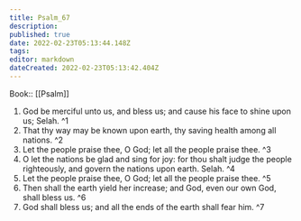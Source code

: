 ```yaml
---
title: Psalm_67
description: 
published: true
date: 2022-02-23T05:13:44.148Z
tags: 
editor: markdown
dateCreated: 2022-02-23T05:13:42.404Z
---
```


 Book:: [[Psalm]]
 1. God be merciful unto us, and bless us; and cause his face to shine upon us; Selah. ^1
 2. That thy way may be known upon earth, thy saving health among all nations. ^2
 3. Let the people praise thee, O God; let all the people praise thee. ^3
 4. O let the nations be glad and sing for joy: for thou shalt judge the people righteously, and govern the nations upon earth. Selah. ^4
 5. Let the people praise thee, O God; let all the people praise thee. ^5
 6. Then shall the earth yield her increase; and God, even our own God, shall bless us. ^6
 7. God shall bless us; and all the ends of the earth shall fear him. ^7
